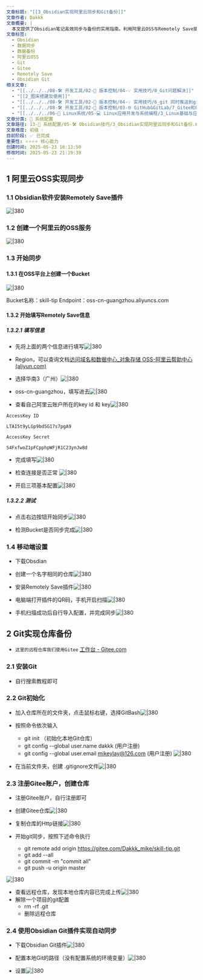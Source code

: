 ```yaml
---
文章标题: "[[3_Obsidian实现阿里云同步和Git备份]]"
文章作者: Dakkk
文章概要: |
  本文提供了Obsidian笔记高效同步与备份的实用指南。利用阿里云OSS与Remotely Save插件实现跨设备实时同步，并通过Git与Gitee结合Obsidian Git插件，建立自动化版本控制备份机制，确保笔记数据安全与可追溯性。
文章标签:
  - Obsidian
  - 数据同步
  - 数据备份
  - 阿里云OSS
  - Git
  - Gitee
  - Remotely Save
  - Obsidian Git
相关文章:
  - "[[../../../08-🛠️ 开发工具/02-🔧 版本控制/04-💡 实用技巧/0_Git问题解决]]"
  - "[[2_图床搭建及使用]]"
  - "[[../../../08-🛠️ 开发工具/02-🔧 版本控制/04-💡 实用技巧/6_git 同时推送到gitee 和 github]]"
  - "[[../../../08-🛠️ 开发工具/02-🔧 版本控制/03-🌐 GitHub&GitLab/7_Gitee和GitLab集成]]"
  - "[[../../../06-🐧 Linux系统/05-💻 Linux应用开发与系统编程/3_Linux基础与应用开发实战(Lubancat-RK3568)/2_使用板卡开发C程序/1_本章代码及文章获取]]"
文章分类: 🔧 系统配置
文章路径: 13-🔧 系统配置/05-🛠️ Obsidian技巧/3_Obsidian实现阿里云同步和Git备份.md
文章难度: 初级 💧
目前阶段: ✅ 已完成
重要性: ⭐⭐⭐⭐ 核心能力
创建时间: 2025-05-23 18:13:50
修改时间: 2025-05-23 21:19:39
---
```


## 1 阿里云OSS实现同步
### 1.1 Obsidian软件安装Remotely Save插件

![|380](https://my-obsidian-image.oss-cn-guangzhou.aliyuncs.com/2024/04/03dd168272e80cf776e882e73218f3ce.png)



### 1.2 创建一个阿里云的OSS服务

![|380](https://my-obsidian-image.oss-cn-guangzhou.aliyuncs.com/2024/04/64c6ea4259e74e6d34c764f9793cd66e.png)



### 1.3 开始同步

#### 1.3.1 在OSS平台上创建一个Bucket

![|380](https://my-obsidian-image.oss-cn-guangzhou.aliyuncs.com/2024/04/c873ba92bdde867ec214b23ccdde5f7f.png)



Bucket名称：skill-tip
Endpoint：oss-cn-guangzhou.aliyuncs.com

#### 1.3.2 开始填写Remotely Save信息

##### 1.3.2.1 填写信息

- 先将上面的两个信息进行填写![|380](https://my-obsidian-image.oss-cn-guangzhou.aliyuncs.com/2024/04/d5a4c93a37d0d6e6415e8f889664c1fc.png)


- Region，可以查询文档[访问域名和数据中心_对象存储 OSS-阿里云帮助中心 (aliyun.com)](https://help.aliyun.com/zh/oss/user-guide/regions-and-endpoints)

- 选择华南3（广州）![|380](https://my-obsidian-image.oss-cn-guangzhou.aliyuncs.com/2024/04/2c899ddc15c21d03465a42199fee6317.png)


- oss-cn-guangzhou，填写进去![|380](https://my-obsidian-image.oss-cn-guangzhou.aliyuncs.com/2024/04/627d9fc4b890b1b40d422bec092915ae.png)


- 查看自己阿里云账户所在的key id 和 key![|380](https://my-obsidian-image.oss-cn-guangzhou.aliyuncs.com/2024/04/c11284d91bced52f65b08020c3b6663f.png)



```shell
AccessKey ID

LTAI5t9yLGp9bdSG17s7pgA9

AccessKey Secret

S4FxfwoZ1pFCpphpWFjR1C23ynJw8d
```

- 完成填写![|380](https://my-obsidian-image.oss-cn-guangzhou.aliyuncs.com/2024/04/882493310d7e1318660289f025f8b937.png)


- 检查连接是否正常
![|380](https://my-obsidian-image.oss-cn-guangzhou.aliyuncs.com/2024/04/db52700a67e221b14b163e3f5e1e0c3a.png)



- 开启三项基本配置![|380](https://my-obsidian-image.oss-cn-guangzhou.aliyuncs.com/2024/04/c9bf4b2196a1f61dcc1218f40f9dbf30.png)


##### 1.3.2.2 测试

- 点击右边按钮开始同步![|380](https://my-obsidian-image.oss-cn-guangzhou.aliyuncs.com/2024/04/10e4d7881e3e44bc5c26ff61c8d98651.png)


- 检测Bucket是否同步完成![|380](https://my-obsidian-image.oss-cn-guangzhou.aliyuncs.com/2024/04/5710c4f32881384e89622babc00addf9.png)



### 1.4 移动端设置

- 下载Obsdian
- 创建一个名字相同的仓库![|380](https://my-obsidian-image.oss-cn-guangzhou.aliyuncs.com/2024/04/528bebf0384a2bd0d639de9af0e3d313.png)


- 安装Remotely Save插件![|380](https://my-obsidian-image.oss-cn-guangzhou.aliyuncs.com/2024/04/89d44843b85e6575147ac00c1f8fddff.png)



- 电脑端打开插件的QR码，手机开启扫描![|380](https://my-obsidian-image.oss-cn-guangzhou.aliyuncs.com/2024/04/269be7dab94a247c89c2593ce37eaf40.png)


- 手机扫描成功后自行导入配置，并完成同步![|380](https://my-obsidian-image.oss-cn-guangzhou.aliyuncs.com/2024/04/2dcf11bf350d95dd6eb50684246a1b02.png)



## 2 Git实现仓库备份

- `这里的远程仓库我们使用Gitee` [工作台 - Gitee.com](https://gitee.com/)

### 2.1 安装Git

- 自行搜索教程即可

### 2.2 Git初始化

- 加入仓库所在的文件夹，点击鼠标右键，选择GitBash![|380](https://my-obsidian-image.oss-cn-guangzhou.aliyuncs.com/2024/04/36a85c43ce9328dcd6c41ec4a557228a.png)


- 按照命令依次输入
	- git init  （初始化本地Git仓库）
	- git config --global user.name dakkk   (用户注册)
	- git config --global user.email mikeylay@126.com    (用户注册)
![|380](https://my-obsidian-image.oss-cn-guangzhou.aliyuncs.com/2024/04/698ed08ba88a23dcbb189b82d322e9b1.png)



- 在当前文件夹，创建 .gitignore文件![|380](https://my-obsidian-image.oss-cn-guangzhou.aliyuncs.com/2024/04/a4e6a039618c285dd61a9c85115467c8.png)


### 2.3 注册Gitee账户，创建仓库

- 注册Gitee账户，自行注册即可

- 创建Gitee仓库![|380](https://my-obsidian-image.oss-cn-guangzhou.aliyuncs.com/2024/04/966e67d16083fe58d08c11e86ad69b5e.png)


- 复制仓库的Http链接![|380](https://my-obsidian-image.oss-cn-guangzhou.aliyuncs.com/2024/04/2ca35557c7218201000b34590cd599e6.png)


- 开始git同步，按照下述命令执行
	- git remote add origin https://gitee.com/Dakkk_mike/skill-tip.git
	- git add --all
	- git commit -m "commit all"
	- git push -u origin master

![|380](https://my-obsidian-image.oss-cn-guangzhou.aliyuncs.com/2024/04/6ea7a5fd18a1a5e71ce8b4b77cc40701.png)



- 查看远程仓库，发现本地仓库内容已完成上传![|380](https://my-obsidian-image.oss-cn-guangzhou.aliyuncs.com/2024/04/421614118ff454235105d603ef1d3fa8.png)
- 解除一个项目的git配置
	- rm -rf .git
	- 删除远程仓库


### 2.4 使用Obsidian Git插件实现自动同步

- 下载Obsidian Git插件![|380](https://my-obsidian-image.oss-cn-guangzhou.aliyuncs.com/2024/04/7adf6f725586bed09e5eb51e69b217f6.png)


- 配置本地Git的路径（没有配置系统的环境变量）![|380](https://my-obsidian-image.oss-cn-guangzhou.aliyuncs.com/2024/04/695e3667b67fe7fb452a6c34928f1ea0.png)


- 设置![|380](https://my-obsidian-image.oss-cn-guangzhou.aliyuncs.com/2024/04/23a059fc70d0024bc6c97b3f5ff7a846.png)




